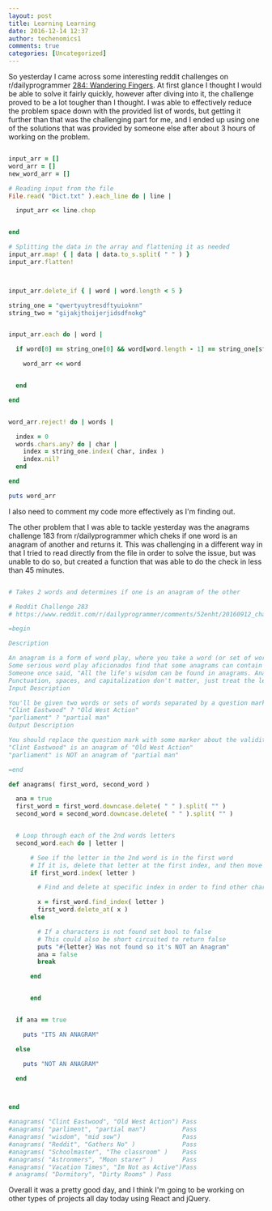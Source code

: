 ```yaml
---
layout: post
title: Learning Learning
date: 2016-12-14 12:37
author: techenomics1
comments: true
categories: [Uncategorized]
---
```



So yesterday I came across some interesting reddit challenges on r/dailyprogrammer [284: Wandering Fingers](https://www.reddit.com/r/dailyprogrammer/comments/53ijnb/20160919_challenge_284_easy_wandering_fingers/).  At first glance I thought I would be able to solve it fairly quickly, however after diving into it, the challenge proved to be a lot tougher than I thought.  I was able to effectively reduce the problem space down with the provided list of words, but getting it further than that was the challenging part for me, and I ended up using one of the solutions that was provided by someone else after about 3 hours of working on the problem.  

```Ruby

input_arr = []
word_arr = []
new_word_arr = []

# Reading input from the file
File.read( "Dict.txt" ).each_line do | line |

  input_arr << line.chop


end

# Splitting the data in the array and flattening it as needed
input_arr.map! { | data | data.to_s.split( " " ) }
input_arr.flatten!



input_arr.delete_if { | word | word.length < 5 }

string_one = "qwertyuytresdftyuioknn"
string_two = "gijakjthoijerjidsdfnokg"


input_arr.each do | word |

  if word[0] == string_one[0] && word[word.length - 1] == string_one[string_one.length - 1]

    word_arr << word


  end

end


word_arr.reject! do | words |

  index = 0
  words.chars.any? do | char |
    index = string_one.index( char, index )
    index.nil?
  end

end

puts word_arr
```

I also need to comment my code more effectively as I'm finding out.  

The other problem that I was able to tackle yesterday was the anagrams challenge 183 from r/dailyprogrammer which cheks if one word is an anagram of another and returns it.  This was challenging in a different way in that I tried to read directly from the file in order to solve the issue, but was unable to do so, but created a function that was able to do the check in less than 45 minutes.  


```Ruby

# Takes 2 words and determines if one is an anagram of the other

# Reddit Challenge 283
# https://www.reddit.com/r/dailyprogrammer/comments/52enht/20160912_challenge_283_easy_anagram_detector/

=begin

Description

An anagram is a form of word play, where you take a word (or set of words) and form a different word (or different set of words) that use the same letters, just rearranged. All words must be valid spelling, and shuffling words around doesn't count.
Some serious word play aficionados find that some anagrams can contain meaning, like "Clint Eastwood" and "Old West Action", or "silent" and "listen".
Someone once said, "All the life's wisdom can be found in anagrams. Anagrams never lie." How they don't lie is beyond me, but there you go.
Punctuation, spaces, and capitalization don't matter, just treat the letters as you would scrabble tiles.
Input Description

You'll be given two words or sets of words separated by a question mark. Your task is to replace the question mark with information about the validity of the anagram. Example:
"Clint Eastwood" ? "Old West Action"
"parliament" ? "partial man"
Output Description

You should replace the question mark with some marker about the validity of the anagram proposed. Example:
"Clint Eastwood" is an anagram of "Old West Action"
"parliament" is NOT an anagram of "partial man"

=end

def anagrams( first_word, second_word )

  ana = true
  first_word = first_word.downcase.delete( " " ).split( "" )
  second_word = second_word.downcase.delete( " " ).split( "" )


  # Loop through each of the 2nd words letters
  second_word.each do | letter |

      # See if the letter in the 2nd word is in the first word
      # If it is, delete that letter at the first index, and then move on
      if first_word.index( letter )

        # Find and delete at specific index in order to find other characters

        x = first_word.find_index( letter )
        first_word.delete_at( x )
      else

        # If a characters is not found set bool to false
        # This could also be short circuited to return false
        puts "#{letter} Was not found so it's NOT an Anagram"
        ana = false
        break

      end


      end


  if ana == true

    puts "ITS AN ANAGRAM"

  else

    puts "NOT AN ANAGRAM"

  end



end

#anagrams( "Clint Eastwood", "Old West Action") Pass
#anagrams( "parliment", "partial man")          Pass
#anagrams( "wisdom", "mid sow")                 Pass
#anagrams( "Reddit", "Gathers No" )             Pass
#anagrams( "Schoolmaster", "The classroom" )    Pass
#anagrams( "Astronmers", "Moon starer" )        Pass
#anagrams( "Vacation Times", "Im Not as Active")Pass
# anagrams( "Dormitory", "Dirty Rooms" ) Pass

```

Overall it was a pretty good day, and I think I'm going to be working on other types of projects all day today using React and jQuery.  